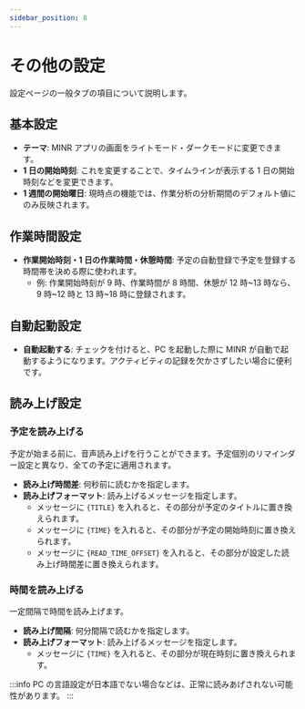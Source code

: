 ```yaml
---
sidebar_position: 8
---
```


# その他の設定

設定ページの一般タブの項目について説明します。

## 基本設定

- **テーマ**: MINR アプリの画面をライトモード・ダークモードに変更できます。
- **1 日の開始時刻**: これを変更することで、タイムラインが表示する 1 日の開始時刻などを変更できます。
- **1 週間の開始曜日**: 現時点の機能では、作業分析の分析期間のデフォルト値にのみ反映されます。

## 作業時間設定

- **作業開始時刻・1 日の作業時間・休憩時間**: 予定の自動登録で予定を登録する時間帯を決める際に使われます。
  - 例: 作業開始時刻が 9 時、作業時間が 8 時間、休憩が 12 時~13 時なら、9 時~12 時と 13 時~18 時に登録されます。

## 自動起動設定

- **自動起動する**: チェックを付けると、PC を起動した際に MINR が自動で起動するようになります。アクティビティの記録を欠かさずしたい場合に便利です。

## 読み上げ設定

### 予定を読み上げる

予定が始まる前に、音声読み上げを行うことができます。予定個別のリマインダー設定と異なり、全ての予定に適用されます。

- **読み上げ時間差**: 何秒前に読むかを指定します。
- **読み上げフォーマット**: 読み上げるメッセージを指定します。
  - メッセージに `{TITLE}` を入れると、その部分が予定のタイトルに置き換えられます。
  - メッセージに `{TIME}` を入れると、その部分が予定の開始時刻に置き換えられます。
  - メッセージに `{READ_TIME_OFFSET}` を入れると、その部分が設定した読み上げ時間差に置き換えられます。

### 時間を読み上げる

一定間隔で時間を読み上げます。

- **読み上げ間隔**: 何分間隔で読むかを指定します。
- **読み上げフォーマット**: 読み上げるメッセージを指定します。
  - メッセージに `{TIME}` を入れると、その部分が現在時刻に置き換えられます。

:::info
PC の言語設定が日本語でない場合などは、正常に読みあげされない可能性があります。
:::
